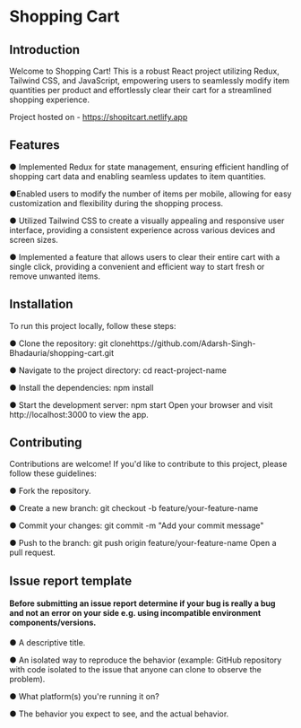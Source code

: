 
# Shopping Cart

## Introduction

Welcome to Shopping Cart! This is a robust React project utilizing Redux, Tailwind CSS, and JavaScript, empowering users to seamlessly modify item quantities per product and effortlessly clear their cart for a streamlined shopping experience.

Project hosted on -  https://shopitcart.netlify.app


## Features

● Implemented Redux for state management, ensuring efficient handling of shopping cart data and enabling seamless updates to item quantities.

●Enabled users to modify the number of items per mobile, allowing for easy customization and flexibility during the shopping process.

● Utilized Tailwind CSS to create a visually appealing and responsive user interface, providing a consistent experience across various devices and screen sizes.

● Implemented a feature that allows users to clear their entire cart with a single click, providing a convenient and efficient way to start fresh or remove unwanted items.

## Installation

To run this project locally, follow these steps:

● Clone the repository: git clonehttps://github.com/Adarsh-Singh-Bhadauria/shopping-cart.git

● Navigate to the project directory: cd react-project-name

● Install the dependencies: npm install

● Start the development server: npm start
Open your browser and visit http://localhost:3000 to view the app.

## Contributing

Contributions are welcome! If you'd like to contribute to this project, please follow these guidelines:

● Fork the repository.

● Create a new branch: git checkout -b feature/your-feature-name

● Commit your changes: git commit -m "Add your commit message"

● Push to the branch: git push origin feature/your-feature-name
Open a pull request.

## Issue report template

#### Before submitting an issue report determine if your bug is really a bug and not an error on your side e.g. using incompatible environment components/versions.

● A descriptive title.

● An isolated way to reproduce the behavior (example: GitHub repository with code isolated to the issue that anyone can clone to observe the problem).

● What platform(s) you're running it on?

● The behavior you expect to see, and the actual behavior.

